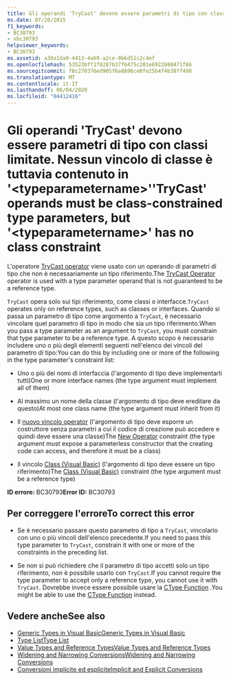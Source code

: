 ```yaml
---
title: Gli operandi 'TryCast' devono essere parametri di tipo con classi limitate. Nessun vincolo di classe è tuttavia contenuto in '<typeparametername>'
ms.date: 07/20/2015
f1_keywords:
- BC30793
- vbc30793
helpviewer_keywords:
- BC30793
ms.assetid: a38a1da9-4413-4a69-a2ce-0b6d51c2c4ef
ms.openlocfilehash: 53523bff1f8287b37f6475c201e6922880471f6b
ms.sourcegitcommit: f8c270376ed905f6a8896ce0fe25b4f4b38ff498
ms.translationtype: MT
ms.contentlocale: it-IT
ms.lasthandoff: 06/04/2020
ms.locfileid: "84412416"
---
```

# <a name="trycast-operands-must-be-class-constrained-type-parameters-but-typeparametername-has-no-class-constraint"></a><span data-ttu-id="16ab6-102">Gli operandi 'TryCast' devono essere parametri di tipo con classi limitate. Nessun vincolo di classe è tuttavia contenuto in '\<typeparametername>'</span><span class="sxs-lookup"><span data-stu-id="16ab6-102">'TryCast' operands must be class-constrained type parameters, but '\<typeparametername>' has no class constraint</span></span>
<span data-ttu-id="16ab6-103">L'operatore [TryCast operator](../language-reference/operators/trycast-operator.md) viene usato con un operando di parametri di tipo che non è necessariamente un tipo riferimento.</span><span class="sxs-lookup"><span data-stu-id="16ab6-103">The [TryCast Operator](../language-reference/operators/trycast-operator.md) operator is used with a type parameter operand that is not guaranteed to be a reference type.</span></span>  
  
 <span data-ttu-id="16ab6-104">`TryCast` opera solo sui tipi riferimento, come classi o interfacce.</span><span class="sxs-lookup"><span data-stu-id="16ab6-104">`TryCast` operates only on reference types, such as classes or interfaces.</span></span> <span data-ttu-id="16ab6-105">Quando si passa un parametro di tipo come argomento a `TryCast`, è necessario vincolare quel parametro di tipo in modo che sia un tipo riferimento.</span><span class="sxs-lookup"><span data-stu-id="16ab6-105">When you pass a type parameter as an argument to `TryCast`, you must constrain that type parameter to be a reference type.</span></span> <span data-ttu-id="16ab6-106">A questo scopo è necessario includere uno o più degli elementi seguenti nell'elenco dei vincoli del parametro di tipo:</span><span class="sxs-lookup"><span data-stu-id="16ab6-106">You can do this by including one or more of the following in the type parameter's constraint list:</span></span>  
  
- <span data-ttu-id="16ab6-107">Uno o più dei nomi di interfaccia (l'argomento di tipo deve implementarli tutti)</span><span class="sxs-lookup"><span data-stu-id="16ab6-107">One or more interface names (the type argument must implement all of them)</span></span>  
  
- <span data-ttu-id="16ab6-108">Al massimo un nome della classe (l'argomento di tipo deve ereditare da questo)</span><span class="sxs-lookup"><span data-stu-id="16ab6-108">At most one class name (the type argument must inherit from it)</span></span>  
  
- <span data-ttu-id="16ab6-109">Il [nuovo vincolo operator](../language-reference/operators/new-operator.md) (l'argomento di tipo deve esporre un costruttore senza parametri a cui il codice di creazione può accedere e quindi deve essere una classe)</span><span class="sxs-lookup"><span data-stu-id="16ab6-109">The [New Operator](../language-reference/operators/new-operator.md) constraint (the type argument must expose a parameterless constructor that the creating code can access, and therefore it must be a class)</span></span>  
  
- <span data-ttu-id="16ab6-110">Il vincolo [Class (Visual Basic)](../language-reference/statements/class-statement.md) (l'argomento di tipo deve essere un tipo riferimento)</span><span class="sxs-lookup"><span data-stu-id="16ab6-110">The [Class (Visual Basic)](../language-reference/statements/class-statement.md) constraint (the type argument must be a reference type)</span></span>  
  
 <span data-ttu-id="16ab6-111">**ID errore:** BC30793</span><span class="sxs-lookup"><span data-stu-id="16ab6-111">**Error ID:** BC30793</span></span>  
  
## <a name="to-correct-this-error"></a><span data-ttu-id="16ab6-112">Per correggere l'errore</span><span class="sxs-lookup"><span data-stu-id="16ab6-112">To correct this error</span></span>  
  
- <span data-ttu-id="16ab6-113">Se è necessario passare questo parametro di tipo a `TryCast`, vincolarlo con uno o più vincoli dell'elenco precedente.</span><span class="sxs-lookup"><span data-stu-id="16ab6-113">If you need to pass this type parameter to `TryCast`, constrain it with one or more of the constraints in the preceding list.</span></span>  
  
- <span data-ttu-id="16ab6-114">Se non si può richiedere che il parametro di tipo accetti solo un tipo riferimento, non è possibile usarlo con `TryCast`.</span><span class="sxs-lookup"><span data-stu-id="16ab6-114">If you cannot require the type parameter to accept only a reference type, you cannot use it with `TryCast`.</span></span> <span data-ttu-id="16ab6-115">Dovrebbe invece essere possibile usare la [CType Function](../language-reference/functions/ctype-function.md) .</span><span class="sxs-lookup"><span data-stu-id="16ab6-115">You might be able to use the [CType Function](../language-reference/functions/ctype-function.md) instead.</span></span>  
  
## <a name="see-also"></a><span data-ttu-id="16ab6-116">Vedere anche</span><span class="sxs-lookup"><span data-stu-id="16ab6-116">See also</span></span>

- [<span data-ttu-id="16ab6-117">Generic Types in Visual Basic</span><span class="sxs-lookup"><span data-stu-id="16ab6-117">Generic Types in Visual Basic</span></span>](../programming-guide/language-features/data-types/generic-types.md)
- [<span data-ttu-id="16ab6-118">Type List</span><span class="sxs-lookup"><span data-stu-id="16ab6-118">Type List</span></span>](../language-reference/statements/type-list.md)
- [<span data-ttu-id="16ab6-119">Value Types and Reference Types</span><span class="sxs-lookup"><span data-stu-id="16ab6-119">Value Types and Reference Types</span></span>](../programming-guide/language-features/data-types/value-types-and-reference-types.md)
- [<span data-ttu-id="16ab6-120">Widening and Narrowing Conversions</span><span class="sxs-lookup"><span data-stu-id="16ab6-120">Widening and Narrowing Conversions</span></span>](../programming-guide/language-features/data-types/widening-and-narrowing-conversions.md)
- [<span data-ttu-id="16ab6-121">Conversioni implicite ed esplicite</span><span class="sxs-lookup"><span data-stu-id="16ab6-121">Implicit and Explicit Conversions</span></span>](../programming-guide/language-features/data-types/implicit-and-explicit-conversions.md)
